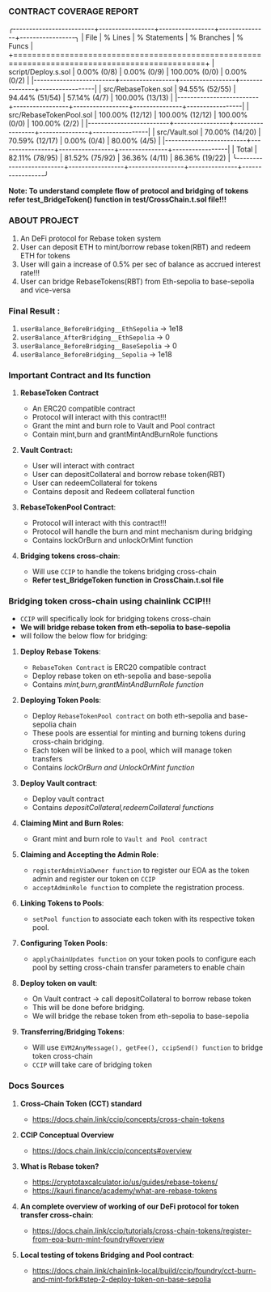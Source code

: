 ### CONTRACT COVERAGE REPORT

╭-------------------------+-----------------+-----------------+---------------+-----------------╮
| File                    | % Lines         | % Statements    | % Branches    | % Funcs         |
+===============================================================================================+
| script/Deploy.s.sol     | 0.00% (0/8)     | 0.00% (0/9)     | 100.00% (0/0) | 0.00% (0/2)     |
|-------------------------+-----------------+-----------------+---------------+-----------------|
| src/RebaseToken.sol     | 94.55% (52/55)  | 94.44% (51/54)  | 57.14% (4/7)  | 100.00% (13/13) |
|-------------------------+-----------------+-----------------+---------------+-----------------|
| src/RebaseTokenPool.sol | 100.00% (12/12) | 100.00% (12/12) | 100.00% (0/0) | 100.00% (2/2)   |
|-------------------------+-----------------+-----------------+---------------+-----------------|
| src/Vault.sol           | 70.00% (14/20)  | 70.59% (12/17)  | 0.00% (0/4)   | 80.00% (4/5)    |
|-------------------------+-----------------+-----------------+---------------+-----------------|
| Total                   | 82.11% (78/95)  | 81.52% (75/92)  | 36.36% (4/11) | 86.36% (19/22)  |
╰-------------------------+-----------------+-----------------+---------------+-----------------╯


**Note: To understand complete flow of protocol and bridging of tokens refer test_BridgeToken() function in test/CrossChain.t.sol file!!!**


### ABOUT PROJECT

1. An DeFi protocol for Rebase token system
2. User can deposit ETH to mint/borrow rebase token(RBT) and redeem ETH for tokens
3. User will gain a increase of 0.5% per sec of balance as accrued interest rate!!!
4. User can bridge RebaseTokens(RBT) from Eth-sepolia to base-sepolia and vice-versa


### Final Result :

1. `userBalance_BeforeBridging__EthSepolia` -> 1e18
2. `userBalance_AfterBridging__EthSepolia` -> 0
3. `userBalance_BeforeBridging__BaseSepolia` -> 0
4. `userBalance_BeforeBridging__Sepolia` -> 1e18




### Important Contract and Its function


1. **RebaseToken Contract**
   - An ERC20 compatible contract
   - Protocol will interact with this contract!!!
   - Grant the mint and burn role to Vault and Pool contract
   - Contain mint,burn and grantMintAndBurnRole functions

2. **Vault Contract:**
   - User will interact with contract
   - User can depositCollateral and borrow rebase token(RBT)
   - User can redeemCollateral for tokens
   - Contains deposit and Redeem collateral function

3. **RebaseTokenPool Contract**:
   - Protocol will interact with this contract!!!
   - Protocol will handle the burn and mint mechanism during bridging
   - Contains lockOrBurn and unlockOrMint function


4. **Bridging tokens cross-chain**:
   - Will use `CCIP` to handle the tokens bridging cross-chain
   - **Refer test_BridgeToken function in CrossChain.t.sol file**




### Bridging token cross-chain using chainlink CCIP!!!


- `CCIP` will specifically look for bridging tokens cross-chain
- **We will bridge rebase token from eth-sepolia to base-sepolia**
- will follow the below flow for bridging:



1. **Deploy Rebase Tokens**:
   - `RebaseToken Contract` is ERC20 compatible contract
   - Deploy rebase token on eth-sepolia and base-sepolia
   - Contains *mint,burn,grantMintAndBurnRole function*

2. **Deploying Token Pools**:
   - Deploy `RebaseTokenPool contract` on both eth-sepolia and base-sepolia chain
   - These pools are essential for minting and burning tokens during cross-chain bridging.
   - Each token will be linked to a pool, which will manage token transfers
   - Contains *lockOrBurn and UnlockOrMint function*

3. **Deploy Vault contract**:
   - Deploy vault contract
   - Contains *depositCollateral,redeemCollateral functions*


4. **Claiming Mint and Burn Roles**:
   - Grant mint and burn role to `Vault and Pool contract`

5. **Claiming and Accepting the Admin Role**:
   -  `registerAdminViaOwner function` to register our EOA as the token admin and register our token on `CCIP`
   -  `acceptAdminRole function` to complete the registration process.


6. **Linking Tokens to Pools**:
   - `setPool function` to associate each token with its respective token pool.

7. **Configuring Token Pools**:
   - `applyChainUpdates function` on your token pools to configure each pool by setting cross-chain transfer parameters to enable chain

8. **Deploy token on vault**:
   - On Vault contract -> call depositCollateral to borrow rebase token
   - This will be done before bridging.
   - We will bridge the rebase token from eth-sepolia to base-sepolia

9. **Transferring/Bridging Tokens**:
   - Will use `EVM2AnyMessage(), getFee(), ccipSend() function` to bridge token cross-chain
   - `CCIP` will take care of bridging token




### Docs Sources

1. **Cross-Chain Token (CCT) standard**
   - https://docs.chain.link/ccip/concepts/cross-chain-tokens 

2. **CCIP Conceptual Overview**
   - https://docs.chain.link/ccip/concepts#overview 

3. **What is Rebase token?**
   - https://cryptotaxcalculator.io/us/guides/rebase-tokens/
   - https://kauri.finance/academy/what-are-rebase-tokens

4. **An complete overview of working of our DeFi protocol for token transfer cross-chain**:
   - https://docs.chain.link/ccip/tutorials/cross-chain-tokens/register-from-eoa-burn-mint-foundry#overview 

5. **Local testing of tokens Bridging and Pool contract**:
   - https://docs.chain.link/chainlink-local/build/ccip/foundry/cct-burn-and-mint-fork#step-2-deploy-token-on-base-sepolia